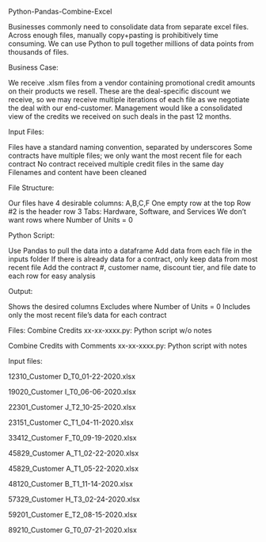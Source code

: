 Python-Pandas-Combine-Excel

Businesses commonly need to consolidate data from separate excel files. Across enough files, manually copy+pasting is prohibitively time consuming. We can use Python to pull together millions of data points from thousands of files.

Business Case:

We receive .xlsm files from a vendor containing promotional credit amounts on their products we resell. These are the deal-specific discount we receive, so we may receive multiple iterations of each file as we negotiate the deal with our end-customer. Management would like a consolidated view of the credits we received on such deals in the past 12 months.


Input Files:

Files have a standard naming convention, separated by underscores
Some contracts have multiple files; we only want the most recent file for each contract
No contract received multiple credit files in the same day
Filenames and content have been cleaned


File Structure:

Our files have 4 desirable columns: A,B,C,F
One empty row at the top
Row #2 is the header row
3 Tabs: Hardware, Software, and Services
We don’t want rows where Number of Units = 0


Python Script:

Use Pandas to pull the data into a dataframe
Add data from each file in the inputs folder
If there is already data for a contract, only keep data from most recent file
Add the contract #, customer name, discount tier, and file date to each row for easy analysis


Output:

Shows the desired columns
Excludes where Number of Units = 0
Includes only the most recent file’s data for each contract


Files:
Combine Credits xx-xx-xxxx.py: Python script w/o notes

Combine Credits with Comments xx-xx-xxxx.py: Python script with notes

Input files:

12310_Customer D_T0_01-22-2020.xlsx

19020_Customer I_T0_06-06-2020.xlsx

22301_Customer J_T2_10-25-2020.xlsx

23151_Customer C_T1_04-11-2020.xlsx

33412_Customer F_T0_09-19-2020.xlsx

45829_Customer A_T1_02-22-2020.xlsx

45829_Customer A_T1_05-22-2020.xlsx

48120_Customer B_T1_11-14-2020.xlsx

57329_Customer H_T3_02-24-2020.xlsx

59201_Customer E_T2_08-15-2020.xlsx

89210_Customer G_T0_07-21-2020.xlsx
